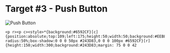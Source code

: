 # Target #3 - Push Button

![Push Button](https://cssbattle.dev/targets/3.png)

```
<p r><p c><style>*{background:#6592CF}[c]{position:absolute;top:109;left:175;height:50;width:50;background:#EEB850;border-radius:50%;box-shadow:0 0 0 50px #243D83,0 0 0 100px #6592CF}[r]{height:150;width:300;background:#243D83;margin: 75 0 0 42
```
